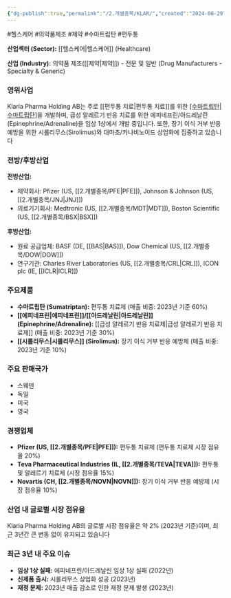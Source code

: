 ```yaml
---
{"dg-publish":true,"permalink":"/2.개별종목/KLAR/","created":"2024-08-29T21:57:01.325+09:00","updated":"2025-06-03T20:05:59.745+09:00"}
---
```


#헬스케어 #의약품제조 #제약 #수마트립탄 #편두통


**산업섹터 (Sector):** [[헬스케어\|헬스케어]] (Healthcare)  

**산업 (Industry):** 의약품 제조([[제약\|제약]]) - 전문 및 일반 (Drug Manufacturers - Specialty & Generic)

### 영위사업

Klaria Pharma Holding AB는 주로 [[편두통 치료\|편두통 치료]]를 위한 [[수마트립탄\|수마트립탄]](Sumatriptan)을 개발하며, 급성 알레르기 반응 치료를 위한 에피네프린/아드레날린(Epinephrine/Adrenaline)을 임상 1상에서 개발 중입니다. 또한, 장기 이식 거부 반응 예방을 위한 시롤리무스(Sirolimus)와 대마초/카나비노이드 상업화에 집중하고 있습니다

### 전방/후방산업

**전방산업:**

- 제약회사: Pfizer (US, [[2.개별종목/PFE\|PFE]]), Johnson & Johnson (US, [[2.개별종목/JNJ\|JNJ]])
- 의료기기회사: Medtronic (US, [[2.개별종목/MDT\|MDT]]), Boston Scientific (US, [[2.개별종목/BSX\|BSX]])

**후방산업:**

- 원료 공급업체: BASF (DE, [[BAS\|BAS]]), Dow Chemical (US, [[2.개별종목/DOW\|DOW]])
- 연구기관: Charles River Laboratories (US, [[2.개별종목/CRL\|CRL]]), ICON plc (IE, [[ICLR\|ICLR]])

### 주요제품

- **수마트립탄 (Sumatriptan):** 편두통 치료제 (매출 비중: 2023년 기준 60%)
- **[[에피네프린\|에피네프린]]/[[아드레날린\|아드레날린]] (Epinephrine/Adrenaline):** [[급성 알레르기 반응 치료제\|급성 알레르기 반응 치료제]] (매출 비중: 2023년 기준 30%)
- **[[시롤리무스\|시롤리무스]] (Sirolimus):** 장기 이식 거부 반응 예방제 (매출 비중: 2023년 기준 10%)

### 주요 판매국가

- 스웨덴
- 독일
- 미국
- 영국

### 경쟁업체

- **Pfizer (US, [[2.개별종목/PFE\|PFE]]):** 편두통 치료제 (편두통 치료제 시장 점유율 20%)
- **Teva Pharmaceutical Industries (IL, [[2.개별종목/TEVA\|TEVA]]):** 편두통 및 알레르기 치료제 (시장 점유율 15%)
- **Novartis (CH, [[2.개별종목/NOVN\|NOVN]]):** 장기 이식 거부 반응 예방제 (시장 점유율 10%)

### 산업 내 글로벌 시장 점유율

Klaria Pharma Holding AB의 글로벌 시장 점유율은 약 2% (2023년 기준)이며, 최근 3년간 큰 변동 없이 유지되고 있습니다

### 최근 3년 내 주요 이슈

- **임상 1상 실패:** 에피네프린/아드레날린 임상 1상 실패 (2022년)
- **신제품 출시:** 시롤리무스 상업화 성공 (2023년)
- **재정 문제:** 2023년 매출 감소로 인한 재정 문제 발생 (2023년)